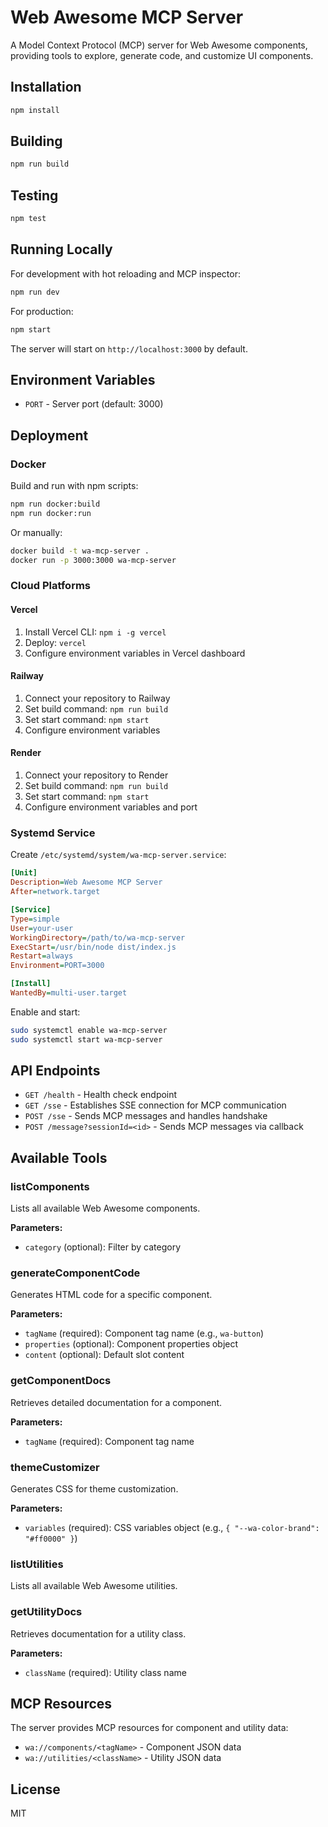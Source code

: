 # Web Awesome MCP Server

A Model Context Protocol (MCP) server for Web Awesome components, providing tools to explore, generate code, and customize UI components.

## Installation

```bash
npm install
```

## Building

```bash
npm run build
```

## Testing

```bash
npm test
```

## Running Locally

For development with hot reloading and MCP inspector:

```bash
npm run dev
```

For production:

```bash
npm start
```

The server will start on `http://localhost:3000` by default.

## Environment Variables

- `PORT` - Server port (default: 3000)

## Deployment

### Docker

Build and run with npm scripts:

```bash
npm run docker:build
npm run docker:run
```

Or manually:

```bash
docker build -t wa-mcp-server .
docker run -p 3000:3000 wa-mcp-server
```

### Cloud Platforms

#### Vercel

1. Install Vercel CLI: `npm i -g vercel`
2. Deploy: `vercel`
3. Configure environment variables in Vercel dashboard

#### Railway

1. Connect your repository to Railway
2. Set build command: `npm run build`
3. Set start command: `npm start`
4. Configure environment variables

#### Render

1. Connect your repository to Render
2. Set build command: `npm run build`
3. Set start command: `npm start`
4. Configure environment variables and port

### Systemd Service

Create `/etc/systemd/system/wa-mcp-server.service`:

```ini
[Unit]
Description=Web Awesome MCP Server
After=network.target

[Service]
Type=simple
User=your-user
WorkingDirectory=/path/to/wa-mcp-server
ExecStart=/usr/bin/node dist/index.js
Restart=always
Environment=PORT=3000

[Install]
WantedBy=multi-user.target
```

Enable and start:

```bash
sudo systemctl enable wa-mcp-server
sudo systemctl start wa-mcp-server
```

## API Endpoints

- `GET /health` - Health check endpoint
- `GET /sse` - Establishes SSE connection for MCP communication
- `POST /sse` - Sends MCP messages and handles handshake
- `POST /message?sessionId=<id>` - Sends MCP messages via callback

## Available Tools

### listComponents
Lists all available Web Awesome components.

**Parameters:**
- `category` (optional): Filter by category

### generateComponentCode
Generates HTML code for a specific component.

**Parameters:**
- `tagName` (required): Component tag name (e.g., `wa-button`)
- `properties` (optional): Component properties object
- `content` (optional): Default slot content

### getComponentDocs
Retrieves detailed documentation for a component.

**Parameters:**
- `tagName` (required): Component tag name

### themeCustomizer
Generates CSS for theme customization.

**Parameters:**
- `variables` (required): CSS variables object (e.g., `{ "--wa-color-brand": "#ff0000" }`)

### listUtilities
Lists all available Web Awesome utilities.

### getUtilityDocs
Retrieves documentation for a utility class.

**Parameters:**
- `className` (required): Utility class name

## MCP Resources

The server provides MCP resources for component and utility data:

- `wa://components/<tagName>` - Component JSON data
- `wa://utilities/<className>` - Utility JSON data

## License

MIT